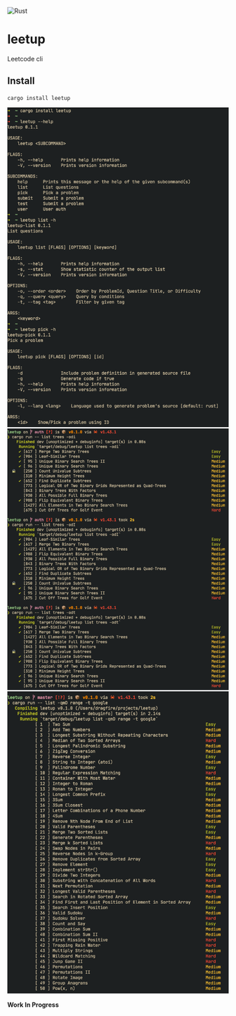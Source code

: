 ![Rust](https://github.com/dragfire/leetup/workflows/Rust/badge.svg)
# leetup
Leetcode cli

## Install
```
cargo install leetup
```

<img src="assets/progress3.png" alt="Leetup" width="600"/>

<img src="assets/progress2.png" alt="Leetup" width="600"/>

<img src="assets/progress1.png" alt="Leetup" width="600"/>

**Work In Progress**
